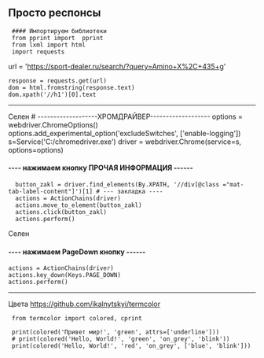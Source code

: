 Просто респонсы 
--------------------------------------------
     #### Импортируем библиотеки
     from pprint import  pprint
     from lxml import html
     import requests

url = 'https://sport-dealer.ru/search/?query=Amino+X%2C+435+g'

    response = requests.get(url)
    dom = html.fromstring(response.text)
    dom.xpath('//h1')[0].text
------------------------------------------------
 
Селен
          # -------------------ХРОМДРАЙВЕР-------------------
          options = webdriver.ChromeOptions()
          options.add_experimental_option('excludeSwitches', ['enable-logging'])
          s=Service('C:/chromedriver.exe')
          driver = webdriver.Chrome(service=s, options=options)


 #### ---- нажимаем кнопку ПРОЧАЯ ИНФОРМАЦИЯ ------
 
      button_zakl = driver.find_elements(By.XPATH, '//div[@class ="mat-tab-label-content"]')[1] # --- закладка ----
      actions = ActionChains(driver)
      actions.move_to_element(button_zakl)
      actions.click(button_zakl)
      actions.perform()
    
    
Селен
 #### ---- нажимаем PageDown кнопку  ------
    actions = ActionChains(driver)
    actions.key_down(Keys.PAGE_DOWN)
    actions.perform()

-----------------------------------------
Цвета
https://github.com/ikalnytskyi/termcolor

     from termcolor import colored, cprint

     print(colored('Привет мир!', 'green', attrs=['underline']))
     # print(colored('Hello, World!', 'green', 'on_grey', 'blink'))
     print(colored('Hello, World!', 'red', 'on_grey', ['blue', 'blink']))
